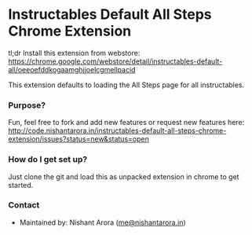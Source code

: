 # Instructables Default All Steps Chrome Extension #

tl;dr
Install this extension from webstore: https://chrome.google.com/webstore/detail/instructables-default-all/oeeoefddkogaamghjjoelcgmellpacid

This extension defaults to loading the All Steps page for all instructables.

### Purpose? ###
Fun, feel free to fork and add new features or request new features here: http://code.nishantarora.in/instructables-default-all-steps-chrome-extension/issues?status=new&status=open

### How do I get set up? ###

Just clone the git and load this as unpacked extension in chrome to get started.

### Contact ###

* Maintained by: Nishant Arora (me@nishantarora.in)